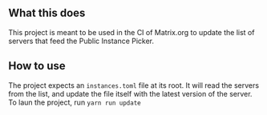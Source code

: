 ## What this does

This project is meant to be used in the CI of Matrix.org to update the list of servers that feed the Public Instance Picker.

## How to use

The project expects an `instances.toml` file at its root. It will read the servers from the list, and update the file itself with the latest version of the server.
To laun the project, run `yarn run update`
